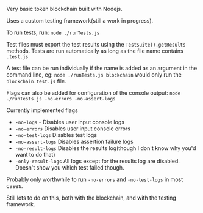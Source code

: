 Very basic token blockchain built with Nodejs.

Uses a custom testing framework(still a work in progress).

To run tests, run: `node ./runTests.js`

Test files must export the test results using the `TestSuite().getResults` methods.  Tests are run automatically as long as the file name contains `.test.js`

A test file can be run individually if the name is added as an argument in the command line, eg: `node ./runTests.js blockchain` would only run the `blockchain.test.js` file.

Flags can also be added for configuration of the console output: `node ./runTests.js -no-errors -no-assert-logs`

Currently implemented flags
* `-no-logs` - Disables user input console logs
* `-no-errors` Disables user input console errors
* `-no-test-logs` Disables test logs
* `-no-assert-logs` Disables assertion failure logs
* `-no-result-logs` Disables the results log(though I don't know why you'd want to do that)
* `-only-result-logs` All logs except for the results log are disabled.  Doesn't show you which test failed though.

Probably only worthwhile to run `-no-errors` and `-no-test-logs` in most cases.


Still lots to do on this, both with the blockchain, and with the testing framework.